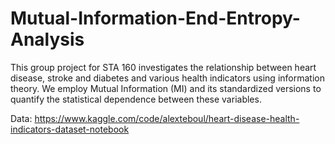 # Mutual-Information-End-Entropy-Analysis

This group project for STA 160 investigates the relationship between heart disease, stroke and diabetes and various health indicators using information theory. We employ Mutual Information (MI) and its standardized versions to quantify the statistical dependence between these variables.

Data: https://www.kaggle.com/code/alexteboul/heart-disease-health-indicators-dataset-notebook
